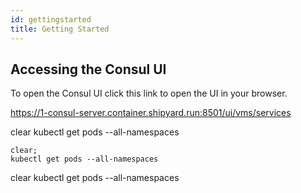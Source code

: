 ```yaml
---
id: gettingstarted
title: Getting Started
---
```


<TerminalVisor>
  <Terminal target="tools.container.shipyard.run" shell="/bin/bash" workdir="/" user="root" id="tools" name="Tools"/>
</TerminalVisor>

## Accessing the Consul UI

To open the Consul UI click this link to open the UI in your browser.

<p><a href="https://1-consul-server.container.shipyard.run:8501/ui/vms/services" target="_blank">https://1-consul-server.container.shipyard.run:8501/ui/vms/services</a></p>

<TerminalRunCommand target="tools">
  <Command>clear</Command>
  <Command>kubectl get pods --all-namespaces</Command>
</TerminalRunCommand>

```shell
clear;
kubectl get pods --all-namespaces
```

<TerminalRunCommand target="test">
  <Command>clear</Command>
  <Command>kubectl get pods --all-namespaces</Command>
</TerminalRunCommand>
